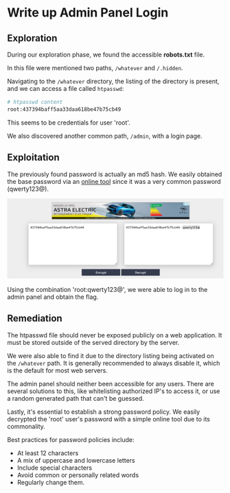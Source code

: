 # Write up Admin Panel Login

## Exploration

During our exploration phase, we found the accessible **robots.txt** file.

In this file were mentioned two paths, `/whatever` and `/.hidden`.

Navigating to the `/whatever` directory, the listing of the directory is present, and we can
access a file called `htpasswd`:

```bash
# htpasswd content
root:437394baff5aa33daa618be47b75cb49
```
This seems to be credentials for user 'root'.

We also discovered another common path, `/admin`, with a login page.

## Exploitation

The previously found password is actually an md5 hash. We easily obtained the base password via an
[online tool](https://md5decrypt.net/) since it was a very common password (qwerty123@).

![Screen capture 2024-05-01 at 13:56:33.png](images/Capture_decran_2024-05-01_a_13.56.33.png)

Using the combination 'root:qwerty123@', we were able to log in to the admin panel and obtain the
flag.

## Remediation

The htpasswd file should never be exposed publicly on a web application. It must be stored outside
of the served directory by the server.

We were also able to find it due to the directory listing being activated on the `/whatever` path. It is
generally recommended to always disable it, which is the default for most web servers.

The admin panel should neither been accessible for any users. There are several solutions to this,
like whitelisting authorized IP's to access it, or use a random generated path that can't be guessed.

Lastly, it's essential to establish a strong password policy. We easily decrypted the 'root'
user's password with a simple online tool due to its commonality.

Best practices for password policies include:

- At least 12 characters
- A mix of uppercase and lowercase letters
- Include special characters
- Avoid common or personally related words
- Regularly change them.
